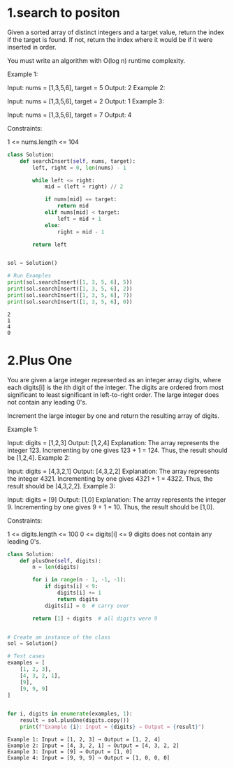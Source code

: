 # 1.search to positon
Given a sorted array of distinct integers and a target value, return the index if the target is found. If not, return the index where it would be if it were inserted in order.

You must write an algorithm with O(log n) runtime complexity.

 

Example 1:

Input: nums = [1,3,5,6], target = 5
Output: 2
Example 2:

Input: nums = [1,3,5,6], target = 2
Output: 1
Example 3:

Input: nums = [1,3,5,6], target = 7
Output: 4
 

Constraints:

1 <= nums.length <= 104

```python
class Solution:
    def searchInsert(self, nums, target):
        left, right = 0, len(nums) - 1

        while left <= right:
            mid = (left + right) // 2

            if nums[mid] == target:
                return mid
            elif nums[mid] < target:
                left = mid + 1
            else:
                right = mid - 1

        return left


sol = Solution()

# Run Examples
print(sol.searchInsert([1, 3, 5, 6], 5))  
print(sol.searchInsert([1, 3, 5, 6], 2))  
print(sol.searchInsert([1, 3, 5, 6], 7))  
print(sol.searchInsert([1, 3, 5, 6], 0)) 

```

    2
    1
    4
    0
    

# 2.Plus One
You are given a large integer represented as an integer array digits, where each digits[i] is the ith digit of the integer. The digits are ordered from most significant to least significant in left-to-right order. The large integer does not contain any leading 0's.

Increment the large integer by one and return the resulting array of digits.

 

Example 1:

Input: digits = [1,2,3]
Output: [1,2,4]
Explanation: The array represents the integer 123.
Incrementing by one gives 123 + 1 = 124.
Thus, the result should be [1,2,4].
Example 2:

Input: digits = [4,3,2,1]
Output: [4,3,2,2]
Explanation: The array represents the integer 4321.
Incrementing by one gives 4321 + 1 = 4322.
Thus, the result should be [4,3,2,2].
Example 3:

Input: digits = [9]
Output: [1,0]
Explanation: The array represents the integer 9.
Incrementing by one gives 9 + 1 = 10.
Thus, the result should be [1,0].
 

Constraints:

1 <= digits.length <= 100
0 <= digits[i] <= 9
digits does not contain any leading 0's.


```python
class Solution:
    def plusOne(self, digits):
        n = len(digits)

        for i in range(n - 1, -1, -1):
            if digits[i] < 9:
                digits[i] += 1
                return digits
            digits[i] = 0  # carry over

        return [1] + digits  # all digits were 9


# Create an instance of the class
sol = Solution()

# Test cases
examples = [
    [1, 2, 3],     
    [4, 3, 2, 1],  
    [9],            
    [9, 9, 9]       
]


for i, digits in enumerate(examples, 1):
    result = sol.plusOne(digits.copy())  
    print(f"Example {i}: Input = {digits} → Output = {result}")

```

    Example 1: Input = [1, 2, 3] → Output = [1, 2, 4]
    Example 2: Input = [4, 3, 2, 1] → Output = [4, 3, 2, 2]
    Example 3: Input = [9] → Output = [1, 0]
    Example 4: Input = [9, 9, 9] → Output = [1, 0, 0, 0]
    


```python

```
